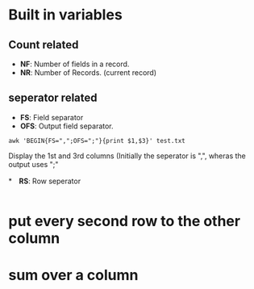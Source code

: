 # Built in variables
## Count related
* **NF**: Number of fields in a record.
* **NR**: Number of Records. (current record)

## seperator related
* **FS**: Field separator
* **OFS**: Output field separator.

```
awk 'BEGIN{FS=",";OFS=";"}{print $1,$3}' test.txt
```
Display the 1st and 3rd columns (Initially the seperator is ",", wheras the output uses ";" 

*　**RS**: Row seperator

```

```

# put every second row to the other column


# sum over a column

